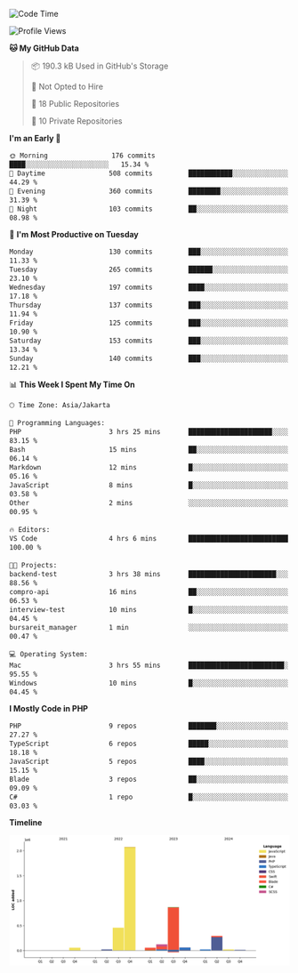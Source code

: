 <!--START_SECTION:waka-->
![Code Time](http://img.shields.io/badge/Code%20Time-525%20hrs%2052%20mins-blue)

![Profile Views](http://img.shields.io/badge/Profile%20Views-2-blue)

**🐱 My GitHub Data** 

> 📦 190.3 kB Used in GitHub's Storage 
 > 
> 🚫 Not Opted to Hire
 > 
> 📜 18 Public Repositories 
 > 
> 🔑 10 Private Repositories 
 > 
**I'm an Early 🐤** 

```text
🌞 Morning                176 commits         ████░░░░░░░░░░░░░░░░░░░░░   15.34 % 
🌆 Daytime                508 commits         ███████████░░░░░░░░░░░░░░   44.29 % 
🌃 Evening                360 commits         ████████░░░░░░░░░░░░░░░░░   31.39 % 
🌙 Night                  103 commits         ██░░░░░░░░░░░░░░░░░░░░░░░   08.98 % 
```
📅 **I'm Most Productive on Tuesday** 

```text
Monday                   130 commits         ███░░░░░░░░░░░░░░░░░░░░░░   11.33 % 
Tuesday                  265 commits         ██████░░░░░░░░░░░░░░░░░░░   23.10 % 
Wednesday                197 commits         ████░░░░░░░░░░░░░░░░░░░░░   17.18 % 
Thursday                 137 commits         ███░░░░░░░░░░░░░░░░░░░░░░   11.94 % 
Friday                   125 commits         ███░░░░░░░░░░░░░░░░░░░░░░   10.90 % 
Saturday                 153 commits         ███░░░░░░░░░░░░░░░░░░░░░░   13.34 % 
Sunday                   140 commits         ███░░░░░░░░░░░░░░░░░░░░░░   12.21 % 
```


📊 **This Week I Spent My Time On** 

```text
🕑︎ Time Zone: Asia/Jakarta

💬 Programming Languages: 
PHP                      3 hrs 25 mins       █████████████████████░░░░   83.15 % 
Bash                     15 mins             ██░░░░░░░░░░░░░░░░░░░░░░░   06.14 % 
Markdown                 12 mins             █░░░░░░░░░░░░░░░░░░░░░░░░   05.16 % 
JavaScript               8 mins              █░░░░░░░░░░░░░░░░░░░░░░░░   03.58 % 
Other                    2 mins              ░░░░░░░░░░░░░░░░░░░░░░░░░   00.95 % 

🔥 Editors: 
VS Code                  4 hrs 6 mins        █████████████████████████   100.00 % 

🐱‍💻 Projects: 
backend-test             3 hrs 38 mins       ██████████████████████░░░   88.56 % 
compro-api               16 mins             ██░░░░░░░░░░░░░░░░░░░░░░░   06.53 % 
interview-test           10 mins             █░░░░░░░░░░░░░░░░░░░░░░░░   04.45 % 
bursareit_manager        1 min               ░░░░░░░░░░░░░░░░░░░░░░░░░   00.47 % 

💻 Operating System: 
Mac                      3 hrs 55 mins       ████████████████████████░   95.55 % 
Windows                  10 mins             █░░░░░░░░░░░░░░░░░░░░░░░░   04.45 % 
```

**I Mostly Code in PHP** 

```text
PHP                      9 repos             ███████░░░░░░░░░░░░░░░░░░   27.27 % 
TypeScript               6 repos             █████░░░░░░░░░░░░░░░░░░░░   18.18 % 
JavaScript               5 repos             ████░░░░░░░░░░░░░░░░░░░░░   15.15 % 
Blade                    3 repos             ██░░░░░░░░░░░░░░░░░░░░░░░   09.09 % 
C#                       1 repo              █░░░░░░░░░░░░░░░░░░░░░░░░   03.03 % 
```



**Timeline**

![Lines of Code chart](https://raw.githubusercontent.com/brstreet2/brstreet2/main/assets/bar_graph.png)


<!--END_SECTION:waka-->
